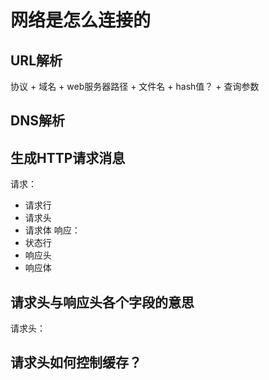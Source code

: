 # 网络是怎么连接的

## URL解析
协议 + 域名 + web服务器路径 + 文件名 + hash值？ + 查询参数

## DNS解析

## 生成HTTP请求消息
请求：
* 请求行
* 请求头
* 请求体
响应：
* 状态行
* 响应头
* 响应体

## 请求头与响应头各个字段的意思
请求头：


## 请求头如何控制缓存？